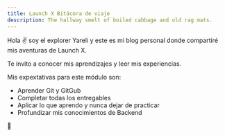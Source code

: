 ```yaml
---
title: Launch X Bitácora de viaje
description: The hallway smelt of boiled cabbage and old rag mats.
---
```


Hola ✌️  soy el explorer Yareli y este es mi blog personal donde compartiré mis aventuras de Launch X.

Te invito a conocer mis aprendizajes y leer mis experiencias.

Mis expextativas para este módulo son:
- Aprender Git y GitGub
- Completar todas los entregables
- Aplicar lo que aprendo y nunca dejar de practicar
- Profundizar mis conocimientos de Backend

🚀
